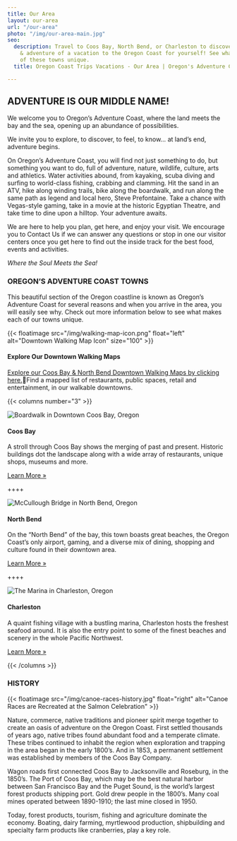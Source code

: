 ```yaml
---
title: Our Area
layout: our-area
url: "/our-area"
photo: "/img/our-area-main.jpg"
seo:
  description: Travel to Coos Bay, North Bend, or Charleston to discover the beauty
    & adventure of a vacation to the Oregon Coast for yourself! See what makes each
    of these towns unique.
  title: Oregon Coast Trips Vacations - Our Area | Oregon's Adventure Coast

---
```

## ADVENTURE IS OUR MIDDLE NAME!

We welcome you to Oregon’s Adventure Coast, where the land meets the bay and the sea, opening up an abundance of possibilities.

We invite you to explore, to discover, to feel, to know… at land’s end, adventure begins.

On Oregon’s Adventure Coast, you will find not just something to do, but something you want to do, full of adventure, nature, wildlife, culture, arts and athletics. Water activities abound, from kayaking, scuba diving and surfing to world-class fishing, crabbing and clamming. Hit the sand in an ATV, hike along winding trails, bike along the boardwalk, and run along the same path as legend and local hero, Steve Prefontaine. Take a chance with Vegas-style gaming, take in a movie at the historic Egyptian Theatre, and take time to dine upon a hilltop. Your adventure awaits.

We are here to help you plan, get here, and enjoy your visit. We encourage you to Contact Us if we can answer any questions or stop in one our visitor centers once you get here to find out the inside track for the best food, events and activities.

_Where the Soul Meets the Sea!_

### OREGON’S ADVENTURE COAST TOWNS

This beautiful section of the Oregon coastline is known as Oregon’s Adventure Coast for several reasons and when you arrive in the area, you will easily see why. Check out more information below to see what makes each of our towns unique.

{{< floatimage src="/img/walking-map-icon.png" float="left" alt="Downtown Walking Map Icon" size="100" >}}

#### Explore Our Downtown Walking Maps

[Explore our Coos Bay & North Bend Downtown Walking Maps by clicking here.](/img/walking-map-cbnb.pdf)Find a mapped list of restaurants, public spaces, retail and entertainment, in our walkable downtowns.

{{< columns number="3" >}}

![Boardwalk in Downtown Coos Bay, Oregon](/img/col-our-area-coos-bay.jpg)

#### Coos Bay

A stroll through Coos Bay shows the merging of past and present. Historic buildings dot the landscape along with a wide array of restaurants, unique shops, museums and more.

<a href="/our-area-coos-bay" class="learn-more-anywhere-btn">Learn More »</a>

\++++

![McCullough Bridge in North Bend, Oregon](/img/col-our-area-north-bend.jpg)

#### North Bend

On the “North Bend” of the bay, this town boasts great beaches, the Oregon Coast’s only airport, gaming, and a diverse mix of dining, shopping and culture found in their downtown area.

<a href="/our-area-north-bend" class="learn-more-anywhere-btn">Learn More »</a>

\++++

![The Marina in Charleston, Oregon](/img/col-our-area-charleston.jpg)

#### Charleston

A quaint fishing village with a bustling marina, Charleston hosts the freshest seafood around. It is also the entry point to some of the finest beaches and scenery in the whole Pacific Northwest.

<a href="/our-area-charleston" class="learn-more-anywhere-btn">Learn More »</a>

{{< /columns >}}

### HISTORY

{{< floatimage src="/img/canoe-races-history.jpg" float="right" alt="Canoe Races are Recreated at the Salmon Celebration" >}}

Nature, commerce, native traditions and pioneer spirit merge together to create an oasis of adventure on the Oregon Coast. First settled thousands of years ago, native tribes found abundant food and a temperate climate. These tribes continued to inhabit the region when exploration and trapping in the area began in the early 1800’s. And in 1853, a permanent settlement was established by members of the Coos Bay Company.

Wagon roads first connected Coos Bay to Jacksonville and Roseburg, in the 1850’s. The Port of Coos Bay, which may be the best natural harbor between San Francisco Bay and the Puget Sound, is the world’s largest forest products shipping port. Gold drew people in the 1800’s. Many coal mines operated between 1890-1910; the last mine closed in 1950.

Today, forest products, tourism, fishing and agriculture dominate the economy. Boating, dairy farming, myrtlewood production, shipbuilding and specialty farm products like cranberries, play a key role.